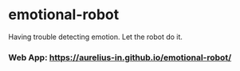 # emotional-robot
Having trouble detecting emotion.  Let the robot do it.

### Web App: https://aurelius-in.github.io/emotional-robot/
